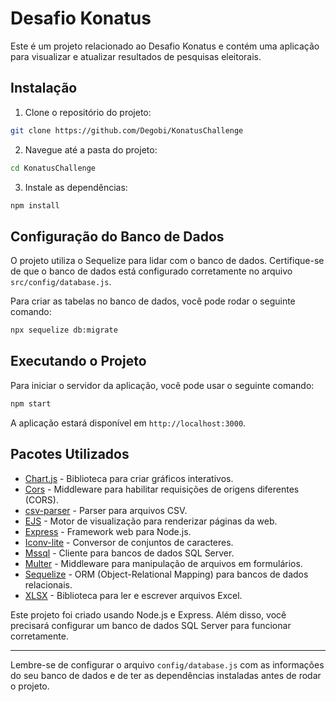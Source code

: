 # Desafio Konatus

Este é um projeto relacionado ao Desafio Konatus e contém uma aplicação para visualizar e atualizar resultados de pesquisas eleitorais. 

## Instalação

1. Clone o repositório do projeto:

```sh
git clone https://github.com/Degobi/KonatusChallenge
```

2. Navegue até a pasta do projeto:

```sh
cd KonatusChallenge
```
3. Instale as dependências:

```sh
npm install
```

## Configuração do Banco de Dados

O projeto utiliza o Sequelize para lidar com o banco de dados. Certifique-se de que o banco de dados está configurado corretamente no arquivo `src/config/database.js`.

Para criar as tabelas no banco de dados, você pode rodar o seguinte comando:

```sh
npx sequelize db:migrate
```
## Executando o Projeto

Para iniciar o servidor da aplicação, você pode usar o seguinte comando:

```sh
npm start
```

A aplicação estará disponível em `http://localhost:3000`.

## Pacotes Utilizados

- [Chart.js](https://www.chartjs.org/) - Biblioteca para criar gráficos interativos.
- [Cors](https://www.npmjs.com/package/cors) - Middleware para habilitar requisições de origens diferentes (CORS).
- [csv-parser](https://www.npmjs.com/package/csv-parser) - Parser para arquivos CSV.
- [EJS](https://www.npmjs.com/package/ejs) - Motor de visualização para renderizar páginas da web.
- [Express](https://expressjs.com/) - Framework web para Node.js.
- [Iconv-lite](https://www.npmjs.com/package/iconv-lite) - Conversor de conjuntos de caracteres.
- [Mssql](https://www.npmjs.com/package/mssql) - Cliente para bancos de dados SQL Server.
- [Multer](https://www.npmjs.com/package/multer) - Middleware para manipulação de arquivos em formulários.
- [Sequelize](https://sequelize.org/) - ORM (Object-Relational Mapping) para bancos de dados relacionais.
- [XLSX](https://www.npmjs.com/package/xlsx) - Biblioteca para ler e escrever arquivos Excel.

Este projeto foi criado usando Node.js e Express. Além disso, você precisará configurar um banco de dados SQL Server para funcionar corretamente.

---

Lembre-se de configurar o arquivo `config/database.js` com as informações do seu banco de dados e de ter as dependências instaladas antes de rodar o projeto.

